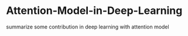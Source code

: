# Attention-Model-in-Deep-Learning
summarize some contribution in deep learning with attention model
